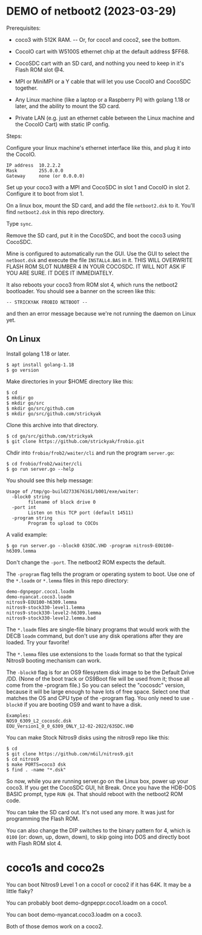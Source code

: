 # DEMO of netboot2 (2023-03-29)

Prerequisites:

  * coco3 with 512K RAM. -- Or, for coco1 and coco2, see the bottom.

  * CocoIO cart with W5100S ethernet chip at the default address $FF68.

  * CocoSDC cart with an SD card, and nothing you need to keep in it's Flash ROM slot @4.

  * MPI or MiniMPI or a Y cable that will let you use CocoIO and CocoSDC together.

  * Any Linux machine (like a laptop or a Raspberry Pi) with golang 1.18 or later,
    and the ability to mount the SD card.

  * Private LAN (e.g. just an ethernet cable between the Linux machine and the CocoIO Cart)
    with static IP config.

Steps:

Configure your linux machine's ethernet interface like this,
and plug it into the CocoIO.

    IP address  10.2.2.2
    Mask        255.0.0.0
    Gateway     none (or 0.0.0.0)

Set up your coco3 with a MPI and CocoSDC in slot 1 and CocoIO in slot 2.
Configure it to boot from slot 1.

On a linux box, mount the SD card, and add the file `netboot2.dsk` to it.
You'll find `netboot2.dsk` in this repo directory.

Type `sync`.

Remove the SD card, put it in the CocoSDC, and boot the coco3 using CocoSDC.

Mine is configured to automatically run the GUI.  Use the GUI to select
the `netboot.dsk` and execute the file `INSTALL4.BAS` in it.
THIS WILL OVERWRITE FLASH ROM SLOT NUMBER 4 IN YOUR COCOSDC.
IT WILL NOT ASK IF YOU ARE SURE.  IT DOES IT IMMEDIATELY.

It also reboots your coco3 from ROM slot 4, which runs the netboot2 bootloader.
You should see a banner on the screen like this:

    -- STRICKYAK FROBIO NETBOOT --

and then an error message because we're not running the daemon on Linux yet.

## On Linux

Install golang 1.18 or later.

    $ apt install golang-1.18
    $ go version

Make directories in your $HOME directory like this:

    $ cd
    $ mkdir go
    $ mkdir go/src
    $ mkdir go/src/github.com
    $ mkdir go/src/github.com/strickyak

Clone this archive into that directory.

    $ cd go/src/github.com/strickyak
    $ git clone https://github.com/strickyak/frobio.git

Chdir into `frobio/frob2/waiter/cli` and run the program `server.go`:

    $ cd frobio/frob2/waiter/cli
    $ go run server.go --help

You should see this help message:

    Usage of /tmp/go-build2733676161/b001/exe/waiter:
      -block0 string
    	    filename of block drive 0
      -port int
    	    Listen on this TCP port (default 14511)
      -program string
    	    Program to upload to COCOs

A valid example:

    $ go run server.go --block0 63SDC.VHD -program nitros9-EOU100-h6309.lemma

Don't change the `-port`.
The netboot2 ROM expects the default.

The `-program` flag tells the program or operating system to boot.
Use one of the `*.loadm` or `*.lemma` files in this repo directory:

    demo-dgnpeppr.coco1.loadm
    demo-nyancat.coco3.loadm
    nitros9-EOU100-h6309.lemma
    nitros9-stock330-level1.lemma
    nitros9-stock330-level2-h6309.lemma
    nitros9-stock330-level2.lemma.bad

The `*.loadm` files are single-file binary programs that would
work with the DECB `loadm` command, but don't use any disk
operations after they are loaded.  Try your favorite!

The `*.lemma` files use extensions to the `loadm` format
so that the typical Nitros9 booting mechanism can work.

The `-block0` flag is for an OS9 filesystem disk image
to be the Default Drive /DD.
(None of the boot track or OS9Boot file will be used from it;
those all come from the -program file.)
So you can select the "cocosdc" version, because it will be
large enough to have lots of free space.
Select one that matches the OS and CPU type of the -program flag.
You only need to use `-block0` if you are booting OS9 and
want to have a disk.

    Examples:
    NOS9_6309_L2_cocosdc.dsk
    EOU_Version1_0_0_6309_ONLY_12-02-2022/63SDC.VHD

You can make Stock Nitros9 disks using the nitros9 repo like this:

    $ cd
    $ git clone https://github.com/n6il/nitros9.git
    $ cd nitros9
    $ make PORTS=coco3 dsk
    $ find . -name "*.dsk"

So now, while you are running server.go on the Linux box,
power up your coco3.   If you get the CocoSDC GUI,
hit Break.   Once you have the HDB-DOS BASIC prompt, type `RUN @4`.
That should reboot with the netboot2 ROM code.

You can take the SD card out.  It's not used any more.
It was just for programming the Flash ROM.

You can also change the DIP switches to the binary pattern
for 4, which is `0100` (or: down, up, down, down), to skip
going into DOS and directly boot with Flash ROM slot 4.

# coco1s and coco2s

You can boot Nitros9 Level 1 on a coco1 or coco2 if it has 64K.
It may be a little flaky?

You can probably boot demo-dgnpeppr.coco1.loadm on a coco1.

You can boot demo-nyancat.coco3.loadm on a coco3.

Both of those demos work on a coco2.
